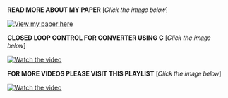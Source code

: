 **READ MORE ABOUT MY PAPER** [𝐶𝑙𝑖𝑐𝑘 𝑡ℎ𝑒 𝑖𝑚𝑎𝑔𝑒 𝑏𝑒𝑙𝑜𝑤]

[![View my paper here](https://drive.google.com/thumbnail?id=1G2VZJHrglfiqQJoxxJzmft4eQ43sqCGm&sz=s720)](https://drive.google.com/file/d/1G2VZJHrglfiqQJoxxJzmft4eQ43sqCGm/view)


**CLOSED LOOP CONTROL FOR CONVERTER USING C** [𝐶𝑙𝑖𝑐𝑘 𝑡ℎ𝑒 𝑖𝑚𝑎𝑔𝑒 𝑏𝑒𝑙𝑜𝑤]

[![Watch the video](https://img.youtube.com/vi/KZmkOg5KF00/maxresdefault.jpg)](https://youtu.be/KZmkOg5KF00)


**FOR MORE VIDEOS PLEASE VISIT THIS PLAYLIST** [𝐶𝑙𝑖𝑐𝑘 𝑡ℎ𝑒 𝑖𝑚𝑎𝑔𝑒 𝑏𝑒𝑙𝑜𝑤]

[![Watch the video](https://img.youtube.com/vi/JrZpFPeB9gw/maxresdefault.jpg)](https://youtube.com/playlist?list=PLzIOQx7g6ppv_Ieym8DaDv6qW_4PinMJI&si=M2VCmdPZdEu9YMyA)
